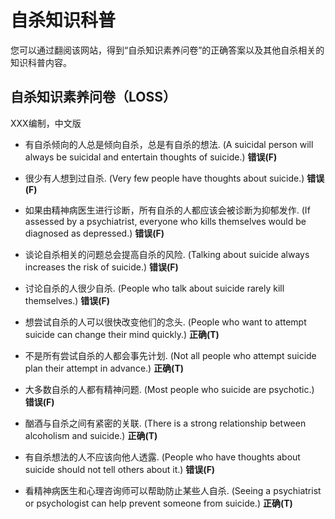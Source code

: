 # 自杀知识科普

您可以通过翻阅该网站，得到“自杀知识素养问卷”的正确答案以及其他自杀相关的知识科普内容。


## 自杀知识素养问卷（LOSS）

XXX编制，中文版

- 有自杀倾向的人总是倾向自杀，总是有自杀的想法. (A suicidal person will always be suicidal and entertain thoughts of suicide.)
**错误(F)**


- 很少有人想到过自杀. (Very few people have thoughts about suicide.)
**错误(F)**


- 如果由精神病医生进行诊断，所有自杀的人都应该会被诊断为抑郁发作. (If assessed by a psychiatrist, everyone who kills themselves would be diagnosed as depressed.)
**错误(F)**


- 谈论自杀相关的问题总会提高自杀的风险.  (Talking about suicide always increases the risk of suicide.)
**错误(F)**


- 讨论自杀的人很少自杀.  (People who talk about suicide rarely kill themselves.)
**错误(F)**


- 想尝试自杀的人可以很快改变他们的念头. (People who want to attempt suicide can change their mind quickly.)
**正确(T)**


- 不是所有尝试自杀的人都会事先计划. (Not all people who attempt suicide plan their attempt in advance.) 
**正确(T)**

- 大多数自杀的人都有精神问题. (Most people who suicide are psychotic.)
**错误(F)**


- 酗酒与自杀之间有紧密的关联. (There is a strong relationship between alcoholism and suicide.)
**正确(T)**


- 有自杀想法的人不应该向他人透露. (People who have thoughts about suicide should not tell others about it.)
**错误(F)**


- 看精神病医生和心理咨询师可以帮助防止某些人自杀. (Seeing a psychiatrist or psychologist can help prevent someone from suicide.)
**正确(T)**
